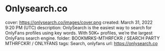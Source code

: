 # Onlysearch.co

cover: https://onlysearch.co/images/cover.png
created: March 31, 2022 9:20 PM (UTC)
description: OnlySearch is the easiest way to search for OnlyFans profiles using key words. With 50K+ profiles, we’re the largest OnlyFans search engine.
folder: BOOKMRKS-MTHRFCKR / SEARCH PARTY MTHRFCKR! / ONLYFANS
tags: Search, onlyfans
url: https://onlysearch.co